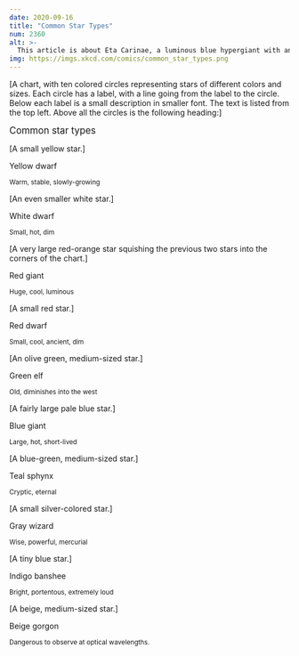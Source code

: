 ```yaml
---
date: 2020-09-16
title: "Common Star Types"
num: 2360
alt: >-
  This article is about Eta Carinae, a luminous blue hypergiant with anomalous Fe[ii] emission spectra. For the 1998 Brad Bird film, see The Iron Giant (film).
img: https://imgs.xkcd.com/comics/common_star_types.png
---
```

[A chart, with ten colored circles representing stars of different colors and sizes. Each circle has a label, with a line going from the label to the circle. Below each label is a small description in smaller font. The text is listed from the top left. Above all the circles is the following heading:]

<big>Common star types</big>

[A small yellow star.]

Yellow dwarf

<small>Warm, stable, slowly-growing</small>

[An even smaller white star.]

White dwarf

<small>Small, hot, dim</small>

[A very large red-orange star squishing the previous two stars into the corners of the chart.]

Red giant

<small>Huge, cool, luminous</small>

[A small red star.]

Red dwarf

<small>Small, cool, ancient, dim</small>

[An olive green, medium-sized star.]

Green elf

<small>Old, diminishes into the west</small>

[A fairly large pale blue star.]

Blue giant

<small>Large, hot, short-lived</small>

[A blue-green, medium-sized star.]

Teal sphynx

<small>Cryptic, eternal</small>

[A small silver-colored star.]

Gray wizard

<small>Wise, powerful, mercurial</small>

[A tiny blue star.]

Indigo banshee

<small>Bright, portentous, extremely loud</small>

[A beige, medium-sized star.]

Beige gorgon

<small>Dangerous to observe at optical wavelengths.</small>